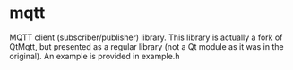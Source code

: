 # mqtt
MQTT client (subscriber/publisher) library.
This library is actually a fork of QtMqtt, but presented as a regular library (not a Qt module as it was in the original). An example is provided in example.h
